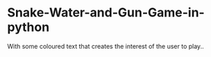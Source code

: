 # Snake-Water-and-Gun-Game-in-python
With some coloured text that creates the interest of the user to play..
